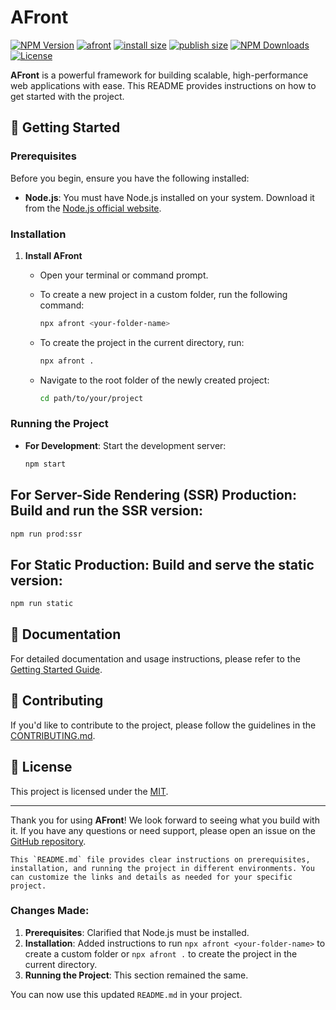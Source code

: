 # AFront

[![NPM Version][npm-version-image]][npm-url]
[![afront](https://snyk.io/advisor/npm-package/afront/badge.svg)](https://snyk.io/advisor/npm-package/afront/badge.svg)
[![install size](https://packagephobia.com/badge?p=afront)](https://packagephobia.com/result?p=afront)
[![publish size](https://badgen.net/packagephobia/publish/afront)](https://www.npmjs.com/package/afront)
[![NPM Downloads][npm-downloads-image]][npm-downloads-url]
[![License][license-src]][license-href]


**AFront** is a powerful framework for building scalable, high-performance web applications with ease. This README provides instructions on how to get started with the project.

## 🚀 Getting Started

### Prerequisites

Before you begin, ensure you have the following installed:

- **Node.js**: You must have Node.js installed on your system. Download it from the [Node.js official website](https://nodejs.org/).

### Installation

1. **Install AFront**

   - Open your terminal or command prompt.
   - To create a new project in a custom folder, run the following command:
     ```bash
     npx afront <your-folder-name>
     ```
   - To create the project in the current directory, run:
     ```bash
     npx afront .
     ```

   - Navigate to the root folder of the newly created project:
     ```bash
     cd path/to/your/project
     ```

### Running the Project

- **For Development**: Start the development server:
  ```bash
  npm start
  ```

## For Server-Side Rendering (SSR) Production: Build and run the SSR version:
  ```bash
  npm run prod:ssr
  ```
## For Static Production: Build and serve the static version:
  ```bash
  npm run static
  ```

## 📄 Documentation

For detailed documentation and usage instructions, please refer to the [Getting Started Guide](https://github.com/Asggen/afront/).

## 🤝 Contributing

If you'd like to contribute to the project, please follow the guidelines in the [CONTRIBUTING.md](CONTRIBUTING.md).

## 📝 License

This project is licensed under the [MIT](LICENSE).

---

Thank you for using **AFront**! We look forward to seeing what you build with it. If you have any questions or need support, please open an issue on the [GitHub repository](https://github.com/Asggen/afront/issues).


```arduino
This `README.md` file provides clear instructions on prerequisites, installation, and running the project in different environments. You can customize the links and details as needed for your specific project.
```


### Changes Made:
1. **Prerequisites**: Clarified that Node.js must be installed.
2. **Installation**: Added instructions to run `npx afront <your-folder-name>` to create a custom folder or `npx afront .` to create the project in the current directory.
3. **Running the Project**: This section remained the same.

You can now use this updated `README.md` in your project.



[npm-url]: https://npmjs.org/package/afront
[npm-version-image]: https://badgen.net/npm/v/afront
[npm-downloads-image]: https://badgen.net/npm/dm/afront
[npm-downloads-url]: https://npmcharts.com/compare/afront?minimal=true
[license-src]: https://badgen.net/github/license/Asggen/afront
[license-href]: LICENSE.md


